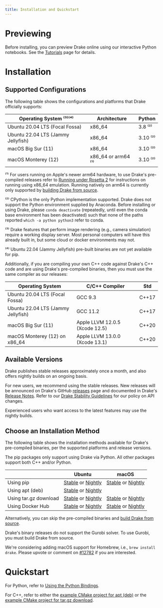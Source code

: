 ```yaml
---
title: Installation and Quickstart
---
```


# Previewing

Before installing, you can preview Drake online using our interactive Python
notebooks. See the [Tutorials](/index.html#tutorials) page for details.

# Installation

## Supported Configurations

The following table shows the configurations and platforms that Drake
officially supports:

| Operating System ⁽³⁾⁽⁴⁾            | Architecture          | Python   |
|------------------------------------|-----------------------|----------|
| Ubuntu 20.04 LTS (Focal Fossa)     | x86_64                | 3.8 ⁽²⁾  |
| Ubuntu 22.04 LTS (Jammy Jellyfish) | x86_64                | 3.10 ⁽²⁾ |
| macOS Big Sur (11)                 | x86_64                | 3.10 ⁽²⁾ |
| macOS Monterey (12)                | x86_64 or arm64 ⁽¹⁾   | 3.10 ⁽²⁾ |

⁽¹⁾ For users running on Apple's newer arm64 hardware, to use Drake's
pre-compiled releases refer to [Running under Rosetta 2](/rosetta2.html) for
instructions on running using x86_64 emulation. Running natively on arm64 is
currently only supported by [building Drake from source](/from_source.html).

⁽²⁾ CPython is the only Python implementation supported.
Drake does not support the Python environment supplied by Anaconda. Before
installing or using Drake, please `conda deactivate` (repeatedly, until even
the conda base environment has been deactivated) such that none of the paths
reported `which -a python python3` refer to conda.

⁽³⁾ Drake features that perform image rendering (e.g., camera simulation)
require a working display server.  Most personal computers will have this
already built in, but some cloud or docker environments may not.

⁽⁴⁾ Ubuntu 22.04 (Jammy Jellyfish) pre-built binaries are not yet available
for pip.

Additionally, if you are compiling your own C++ code against Drake's C++ code
and are using Drake's pre-compiled binaries, then you must use the same
compiler as our releases:

| Operating System                   | C/C++ Compiler                 | Std   |
|------------------------------------|--------------------------------|-------|
| Ubuntu 20.04 LTS (Focal Fossa)     | GCC 9.3                        | C++17 |
| Ubuntu 22.04 LTS (Jammy Jellyfish) | GCC 11.2                       | C++17 |
| macOS Big Sur (11)                 | Apple LLVM 12.0.5 (Xcode 12.5) | C++20 |
| macOS Monterey (12) on x86_64      | Apple LLVM 13.0.0 (Xcode 13.1) | C++20 |

## Available Versions

Drake publishes stable releases approximately once a month, and also
offers nightly builds on an ongoing basis.

For new users, we recommend using the stable releases.  New releases
will be announced on Drake's GitHub
[releases](https://github.com/RobotLocomotion/drake/releases) page and
documented in Drake's [Release Notes](/release_notes/release_notes.html).
Refer to our [Drake Stability Guidelines](/stable.html) for our policy
on API changes.

Experienced users who want access to the latest features may use the
nightly builds.

## Choose an Installation Method

The following table shows the installation methods available for Drake's
pre-compiled binaries, per the supported platforms and release versions.

The pip packages only support using Drake via Python.
All other packages support both C++ and/or Python.

|                       | Ubuntu | macOS |
|-----------------------|--------|-------|
| Using pip             | [Stable](/pip.html#stable-releases) or [Nightly](/pip.html#nightly-releases) | [Stable](/pip.html#stable-releases) or [Nightly](/pip.html#nightly-releases) |
| Using apt (deb)       | [Stable](/apt.html#stable-releases) or [Nightly](/apt.html#nightly-releases) | |
| Using tar.gz download | [Stable](/from_binary.html#stable-releases) or [Nightly](/from_binary.html#nightly-releases) | [Stable](/from_binary.html#stable-releases) or [Nightly](/from_binary.html#nightly-releases) |
| Using Docker Hub      | [Stable](/docker.html#stable-releases) or [Nightly](/docker.html#nightly-releases) | [Stable](/docker.html#stable-releases) or [Nightly](/docker.html#nightly-releases) |

Alternatively, you can skip the pre-compiled binaries and
[build Drake from source](/from_source.html).

Drake's binary releases do not support the Gurobi solver.
To use Gurobi, you must build Drake from source.

We're considering adding macOS support for Homebrew, i.e., ``brew install
drake``.  Please upvote or comment on
[#12782](https://github.com/RobotLocomotion/drake/issues/12782)
if you are interested.

# Quickstart

For Python, refer to
[Using the Python Bindings](/python_bindings.html#using-the-python-bindings).

For C++, refer to either the
[example CMake project for apt (deb)](https://github.com/RobotLocomotion/drake-external-examples/tree/main/drake_cmake_installed_apt)
or the
[example CMake project for tar.gz download](https://github.com/RobotLocomotion/drake-external-examples/tree/main/drake_cmake_installed).
